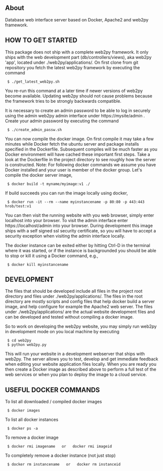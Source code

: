 About
---------
Database web interface server based on Docker, Apache2 and web2py framework.

HOW TO GET STARTED
--------------------
This package does not ship with a complete web2py framework. It only ships with the web development part (db/controllers/views), 
aka web2py 'app', located under ./web2py/applications/.  On first clone from git repository you fetch the latest web2py framework
by executing the command 

```
 $ ./get_latest_web2py.sh
```

You re-run this command at a later time if newer versions of web2py become available. Updating web2py should not cause problems because
the framework tries to be strongly backwards compatible.

It is necessary to create an admin password to be able to log in securely using the admin web2py admin interface 
under https://mysite/admin .  Create your admin password by executing the command

```
 $ ./create_admin_passw.sh
```

You can now compile the docker image. On first compile it may take a few minutes while Docker fetch the ubuntu server 
and package installs specified in the Dockerfile. Subsequent compiles will be much faster as you Docker environment will have
cached these important first steps. Take a look at the Dockerfile in the project directory to see roughly how the server is constructed. 
Note: For following docker commands we assume you have Docker installed and your user is member of the docker group. 
Let's compile the docker server image,

```
 $ docker build -t myname/myimage:v1 ./
```

If build succeeds you can run the image locally using docker,

```
 $ docker run -it --rm --name myinstancename -p 80:80 -p 443:443 hrob/test:v1
```
You can then visit the running website with you web browser, simply enter localhost into your browser.
To visit the admin interface enter https://localhost/admin into your browser. During development this
image ships with a self signed ssl security certificate, so you will have to accept a security exception
when visiting the admin interface locally.

The docker instance can be exited either by hitting Ctrl-D in the terminal where it was started, or if the instance is backgrounded
you should be able to stop or kill it using a Docker command, e.g.,

```
 $ docker kill myinstancename
```

DEVELOPMENT
---------------
The files that should be developed include all files in the project root directory and files under ./web2py/applications/.
The files in the root directory are mostly scripts and config files that help docker build a server image, and help configure
for example the Apache2 web server. The files under ./web2py/applications/ are the actual website development files and can be
developed and tested without compiling a docker image.

So to work on developing the web2py website, you may simply run web2py in development mode on you local machine by executing

```
 $ cd web2py
 $ python web2py.py
```

This will run your website in a development webserver that ships with web2py. The server allows you to test, develop and get immediate 
feedback when editing your website application files locally.  When you are ready you then create a Docker image as described above
to perform a full test of the web services or when you plan to deploy the image to a cloud service.

USEFUL DOCKER COMMANDS
------------------------
To list all downloaded / compiled docker images

```
 $ docker images
```

To list all docker instances

```
 $ docker ps -a
```

To remove a docker image

```
 $ docker rmi imagename   or   docker rmi imageid
```
To completely remove a docker instance (not just stop)

```
 $ docker rm instancename   or   docker rm instanceid
```
